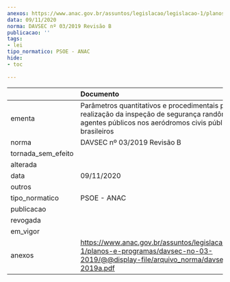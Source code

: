 ```yaml
---
anexos: https://www.anac.gov.br/assuntos/legislacao/legislacao-1/planos-e-programas/davsec-no-03-2019/@@display-file/arquivo_norma/davsec-03-2019a.pdf
data: 09/11/2020
norma: DAVSEC nº 03/2019 Revisão B
publicacao: ''
tags:
- lei
tipo_normatico: PSOE - ANAC
hide: 
- toc 
 
---
```


|                    | Documento                                                                                                                                                  |
|:-------------------|:-----------------------------------------------------------------------------------------------------------------------------------------------------------|
| ementa             | Parâmetros quantitativos e procedimentais para realização da inspeção de segurança randômica em agentes públicos nos aeródromos civis públicos brasileiros |
| norma              | DAVSEC nº 03/2019 Revisão B                                                                                                                                |
| tornada_sem_efeito |                                                                                                                                                            |
| alterada           |                                                                                                                                                            |
| data               | 09/11/2020                                                                                                                                                 |
| outros             |                                                                                                                                                            |
| tipo_normatico     | PSOE - ANAC                                                                                                                                                |
| publicacao         |                                                                                                                                                            |
| revogada           |                                                                                                                                                            |
| em_vigor           |                                                                                                                                                            |
| anexos             | https://www.anac.gov.br/assuntos/legislacao/legislacao-1/planos-e-programas/davsec-no-03-2019/@@display-file/arquivo_norma/davsec-03-2019a.pdf             |